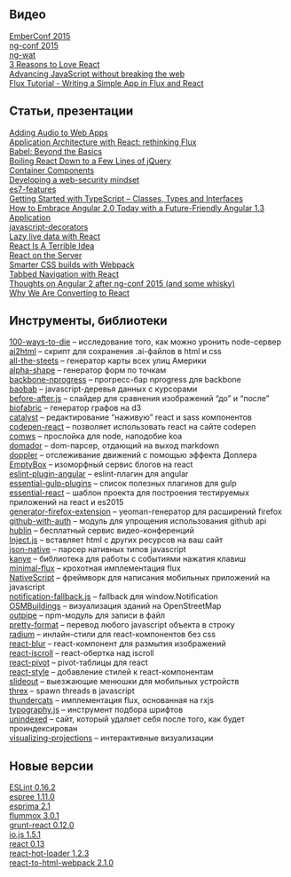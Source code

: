 Видео
-----

[EmberConf 2015](https://www.youtube.com/playlist?list=PLE7tQUdRKcyacwiUPs0CjPYt6tJub4xXU#emberconf)  
[ng-conf 2015](https://www.youtube.com/playlist?list=PLOETEcp3DkCoNnlhE-7fovYvqwVPrRiY7)  
[ng-wat](http://www.youtube.com/watch?v=M_Wp-2XA9ZU)  
[3 Reasons to Love React](http://www.youtube.com/watch?v=IkQ5r6kNiN8)    
[Advancing JavaScript without breaking the web](https://www.youtube.com/watch?v=RVEntHvof2w)  
[Flux Tutorial - Writing a Simple App in Flux and React](http://www.youtube.com/watch?v=o5E894TmHJg)

Статьи, презентации
-------------------

[Adding Audio to Web Apps](http://developer.telerik.com/featured/adding-audio-to-web-apps/)  
[Application Architecture with React: rethinking Flux](http://dialelo.github.io/application-architecture-with-react-rethinking-flux.html)  
[Babel: Beyond the Basics](https://speakerdeck.com/sebmck/babel-beyond-the-basics)  
[Boiling React Down to a Few Lines of jQuery](http://hackflow.com/blog/2015/03/08/boiling-react-down-to-few-lines-in-jquery/)  
[Container Components](https://medium.com/@learnreact/container-components-c0e67432e005)  
[Developing a web-security mindset](https://frederic-hemberger.de/talks/concat-websecurity/#/cover)  
[es7-features](https://github.com/hemanth/es7-features)  
[Getting Started with TypeScript – Classes, Types and Interfaces](http://weblogs.asp.net/dwahlin/getting-started-with-typescript-classes-static-types-and-interfaces)  
[How to Embrace Angular 2.0 Today with a Future-Friendly Angular 1.3 Application](http://rangle.io/bloghow-to-embrace-angular-2-today-with-future-friendly-angular-1-3/)  
[javascript-decorators](https://github.com/wycats/javascript-decorators)  
[Lazy live data with React](https://medium.com/@jbscript/lazy-live-data-with-react-79ed1cb1f4d6)  
[React Is A Terrible Idea](https://www.pandastrike.com/posts/20150311-react-bad-idea)  
[React on the Server](http://kevnz.github.io/serversidereact/)  
[Smarter CSS builds with Webpack](http://bensmithett.com/smarter-css-builds-with-webpack/)  
[Tabbed Navigation with React](http://codepen.io/trey/blog/tabbed-navigation-react)  
[Thoughts on Angular 2 after ng-conf 2015 (and some whisky)](https://medium.com/@aripalo/thoughts-on-angular-2-after-ng-conf-2015-and-some-whisky-8392c260095c)  
[Why We Are Converting to React](http://www.crashlytics.com/blog/building-user-interfaces-with-react/)

Инструменты, библиотеки
-----------------------

[100-ways-to-die](https://github.com/lapwinglabs/100-ways-to-die) – исследование того, как можно уронить node-сервер  
[ai2html](https://github.com/newsdev/ai2html/) – скрипт для сохранения .ai-файлов в html и css  
[all-the-steets](https://github.com/vicapow/all-the-steets) – генератор карты всех улиц Америки  
[alpha-shape](https://github.com/mikolalysenko/alpha-shape) – генератор форм по точкам  
[backbone-nprogress](https://github.com/shuvalov-anton/backbone-nprogress) – прогресс-бар nprogress для backbone  
[baobab](https://github.com/Yomguithereal/baobab) – javascript-деревья данных с курсорами  
[before-after.js](https://github.com/jotform/before-after.js) – слайдер для сравнения изображений “до” и “после”  
[biofabric](https://github.com/maxogden/biofabric) – генератор графов на d3  
[catalyst](https://github.com/njsuperfreak/catalyst) – редактирование “наживую” react и sass компонентов  
[codepen-react](https://github.com/bradleyboy/codepen-react) – позволяет использовать react на сайте codepen  
[comws](https://github.com/shes/comws) – прослойка для node, наподобие koa  
[domador](https://github.com/bevacqua/domador) – dom-парсер, отдающий на выход markdown  
[doppler](https://github.com/DanielRapp/doppler) – отслеживание движений с помощью эффекта Доплера  
[EmptyBox](https://github.com/christianalfoni/EmptyBox) – изоморфный сервис блогов на react  
[eslint-plugin-angular](https://github.com/Gillespie59/eslint-plugin-angular) – eslint-плагин для angular  
[essential-gulp-plugins](https://github.com/Pestov/essential-gulp-plugins) – список полезных плагинов для gulp  
[essential-react](https://github.com/pheuter/essential-react) – шаблон проекта для построения тестируемых приложений на react и es2015  
[generator-firefox-extension](https://github.com/dgil/generator-firefox-extension) – yeoman-генератор для расширений firefox  
[github-with-auth](https://github.com/freeall/github-with-auth) – модуль для упрощения использования github api  
[hublin](https://github.com/linagora/hublin) – бесплатный сервис видео-конференций  
[Inject.js](https://github.com/Matthew-Dove/Inject) – вставляет html с других ресурсов на ваш сайт  
[json-native](https://github.com/dustinhayes/json-native) – парсер нативных типов javascript  
[kanye](https://github.com/bevacqua/kanye) – библиотека для работы с событиями нажатия клавиш  
[minimal-flux](https://github.com/malte-wessel/minimal-flux) – крохотная имплементация flux  
[NativeScript](https://github.com/NativeScript/NativeScript) – фреймворк для написания мобильных приложений на javascript  
[notification-fallback.js](https://github.com/drKraken/notification-fallback.js) – fallback для window.Notification  
[OSMBuildings](https://github.com/OSMBuildings/OSMBuildings) – визуализация зданий на OpenStreetMap  
[outpipe](https://github.com/substack/outpipe) – npm-модуль для записи в файл  
[pretty-format](https://github.com/thejameskyle/pretty-format) – перевод любого javascript объекта в строку  
[radium](https://github.com/FormidableLabs/radium) – инлайн-стили для react-компонентов без css  
[react-blur](https://github.com/javierbyte/react-blur) – react-компонент для размытия изображений  
[react-iscroll](https://github.com/schovi/react-iscroll) – react-обертка над iscroll  
[react-pivot](https://github.com/davidguttman/react-pivot) – pivot-таблицы для react  
[react-style](https://github.com/js-next/react-style) – добавление стилей к react-компонентам  
[slideout](https://github.com/Mango/slideout) – выезжающие менюшки для мобильных устройств  
[threx](https://github.com/trevnorris/threx) – spawn threads в javascript  
[thundercats](https://github.com/r3dm/thundercats) – имплементация flux, основанная на rxjs  
[typography.js](https://github.com/KyleAMathews/typography.js) – инструмент подбора шрифтов  
[unindexed](https://github.com/mroth/unindexed) – сайт, который удаляет себя после того, как будет проиндексирован  
[visualizing-projections](https://github.com/shaunlebron/visualizing-projections) – интерактивные визуализации

Новые версии
------------

[ESLint 0.16.2](http://eslint.org/blog/2015/03/eslint-0.16.2-released/)  
[espree 1.11.0](https://github.com/eslint/espree/releases/tag/v1.11.0)  
[esprima 2.1](http://blog.jquery.com/2015/03/10/esprima-2-1-released/)  
[flummox 3.0.1](https://github.com/acdlite/flummox/blob/master/CHANGELOG.md#301)  
[grunt-react 0.12.0](https://github.com/ericclemmons/grunt-react)  
[io.js 1.5.1](https://github.com/iojs/io.js/blob/v1.x/CHANGELOG.md#2015-03-09-version-151-rvagg)  
[react 0.13](http://facebook.github.io/react/blog/2015/03/10/react-v0.13.html)  
[react-hot-loader 1.2.3](https://github.com/gaearon/react-hot-loader/blob/master/CHANGELOG.md#123)  
[react-to-html-webpack 2.1.0](https://github.com/markdalgleish/react-to-html-webpack-plugin/blob/master/CHANGELOG.md#210---2015-03-12)  
